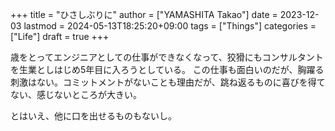 +++
title = "ひさしぶりに"
author = ["YAMASHITA Takao"]
date = 2023-12-03
lastmod = 2024-05-13T18:25:20+09:00
tags = ["Things"]
categories = ["Life"]
draft = true
+++

歳をとってエンジニアとしての仕事ができなくなって、狡猾にもコンサルタントを生業としはじめ5年目に入ろうとしている。
この仕事も面白いのだが、胸躍る刺激はない。コミットメントがないことも理由だが、跳ね返るものに喜びを得てない、感じないところが大きい。

とはいえ、他に口を出せるものもないし。
